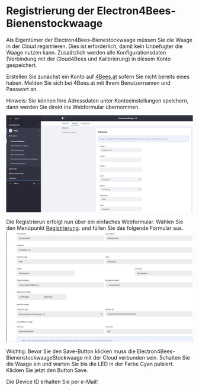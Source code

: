 # Registrierung der Electron4Bees-Bienenstockwaage [](id=registrierung-der-Electron4Bees-Bienenstockwaage)

Als Eigentümer der Electron4Bees-Bienestockwaage müssen Sie die Waage in der Cloud registrieren. Dies ist erforderlich, damit kein Unbefugter die Waage nutzen kann. Zusaätzlich werden alle Konfigurationsdaten (Verbindung mit der Cloud4Bees und Kalibrierung) in diesem Konto gespeichert.

Erstellen Sie zunächst ein Konto auf [4Bees.at](https://www.4bees.at/) sofern Sie nicht bereits eines haben. Melden Sie sich bei 4Bees.at mit Ihrem Benutzernamen und Passwort an.

Hinweis: Sie können Ihre Adressdaten unter Kontoeinstellungen speichern, dann werden Sie direkt ins Webformular übernommen.

![Kontoeintellungen](../images/Kontoeinstellungen.JPG)


Die Registrierun erfolgt nun über ein einfaches Webformular. Wählen Sie den Menüpunkt [Registrierung](http://www.4bees.at/registrierung). und füllen Sie das folgende Formular aus.
![Registrierung](../images/Registrierung.JPG)

Wichtig: Bevor Sie den Save-Button klicken muss die Electron4Bees-BienenstockwaageStockwaage mit der Cloud verbunden sein. Schalten Sie die Waage ein und warten Sie bis die LED in der Farbe Cyan pulsiert. Klicken Sie jetzt den Button Save.

Die Device ID erhalten Sie per e-Mail!
